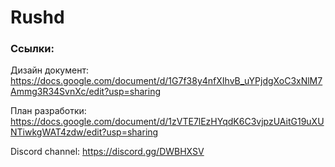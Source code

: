 # Rushd
### Ссылки:

Дизайн документ: https://docs.google.com/document/d/1G7f38y4nfXIhvB_uYPjdgXoC3xNlM7Ammg3R34SvnXc/edit?usp=sharing

План разработки: https://docs.google.com/document/d/1zVTE7lEzHYqdK6C3vjpzUAitG19uXUNTiwkgWAT4zdw/edit?usp=sharing

Discord channel: https://discord.gg/DWBHXSV

